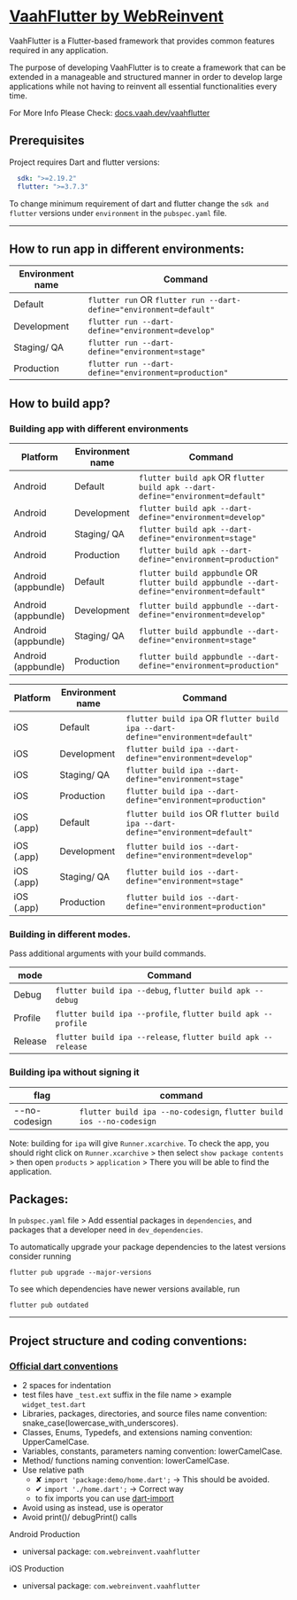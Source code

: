 # [VaahFlutter by WebReinvent](https://docs.vaah.dev/vaahflutter)

VaahFlutter is a Flutter-based framework that provides common features required in any application.

The purpose of developing VaahFlutter is to create a framework that can be extended in a manageable and structured manner in order to develop large applications while not having to reinvent all essential functionalities every time.

For More Info Please Check: [docs.vaah.dev/vaahflutter](https://docs.vaah.dev/vaahflutter)

## Prerequisites

Project requires Dart and flutter versions:

```yaml
  sdk: ">=2.19.2"
  flutter: ">=3.7.3"
```

To change minimum requirement of dart and flutter change the `sdk and flutter` versions under `environment` in the `pubspec.yaml` file.
<hr />

## How to run app in different environments:

| **Environment name** | **Command** |
| --- | --- |
| Default | `flutter run` OR `flutter run --dart-define="environment=default"`  |
| Development | `flutter run --dart-define="environment=develop"` |
| Staging/ QA | `flutter run --dart-define="environment=stage"` |
| Production | `flutter run --dart-define="environment=production"` |

## How to build app?

### Building app with different environments

| **Platform** | **Environment name** | **Command** |
| --- | --- | --- |
| Android | Default | `flutter build apk` OR `flutter build apk --dart-define="environment=default"`  |
| Android | Development | `flutter build apk --dart-define="environment=develop"` |
| Android | Staging/ QA | `flutter build apk --dart-define="environment=stage"` |
| Android | Production | `flutter build apk --dart-define="environment=production"` |
| Android (appbundle) | Default | `flutter build appbundle` OR `flutter build appbundle --dart-define="environment=default"`  |
| Android (appbundle) | Development | `flutter build appbundle --dart-define="environment=develop"` |
| Android (appbundle) | Staging/ QA | `flutter build appbundle --dart-define="environment=stage"` |
| Android (appbundle) | Production | `flutter build appbundle --dart-define="environment=production"` |

| **Platform** | **Environment name** | **Command** |
| --- | --- | --- |
| iOS | Default | `flutter build ipa` OR `flutter build ipa --dart-define="environment=default"`  |
| iOS | Development | `flutter build ipa --dart-define="environment=develop"` |
| iOS | Staging/ QA | `flutter build ipa --dart-define="environment=stage"` |
| iOS | Production | `flutter build ipa --dart-define="environment=production"` |
| iOS (.app) | Default | `flutter build ios` OR `flutter build ipa --dart-define="environment=default"`  |
| iOS (.app) | Development | `flutter build ios --dart-define="environment=develop"` |
| iOS (.app) | Staging/ QA | `flutter build ios --dart-define="environment=stage"` |
| iOS (.app) | Production | `flutter build ios --dart-define="environment=production"` |

### Building in different modes.

Pass additional arguments with your build commands.

| **mode** | **Command** |
| --- | --- |
| Debug | `flutter build ipa --debug`, `flutter build apk --debug`  |
| Profile | `flutter build ipa --profile`, `flutter build apk --profile`  |
| Release | `flutter build ipa --release`, `flutter build apk --release`  |

### Building ipa without signing it
| **flag** | **command** |
| --- | --- |
| --no-codesign | `flutter build ipa --no-codesign`, `flutter build ios --no-codesign`  |

Note: building for `ipa` will give `Runner.xcarchive`. To check the app, you should right click on `Runner.xcarchive` > then select `show package contents` > then open `products` > `application` > There you will be able to find the application.

## Packages:
In `pubspec.yaml` file > Add essential packages in `dependencies`, and packages that a developer need in `dev_dependencies`.

To automatically upgrade your package dependencies to the latest versions consider running
```
flutter pub upgrade --major-versions
```

To see which dependencies have newer versions available, run
```
flutter pub outdated
```
<hr />

## Project structure and coding conventions:

### [Official dart conventions](https://dart.dev/guides/language/effective-dart/style)

- 2 spaces for indentation
- test files have `_test.ext` suffix in the file name > example `widget_test.dart`
- Libraries, packages, directories, and source files name convention: snake_case(lowercase_with_underscores).
- Classes, Enums, Typedefs, and extensions naming convention: UpperCamelCase.
- Variables, constants, parameters naming convention: lowerCamelCase.
- Method/ functions naming convention: lowerCamelCase.
- Use relative path
  - ✘ `import 'package:demo/home.dart';` → This should be avoided.
  - ✔ `import './home.dart';` → Correct way
  - to fix imports you can use [dart-import](https://marketplace.visualstudio.com/items?itemName=luanpotter.dart-import)
- Avoid using as instead, use is operator
- Avoid print()/ debugPrint() calls

Android Production
- universal package: `com.webreinvent.vaahflutter`

iOS Production
- universal package: `com.webreinvent.vaahflutter`